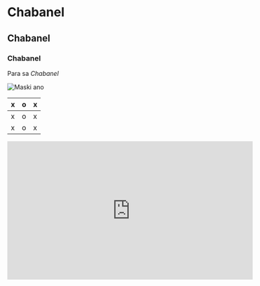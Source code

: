 # Chabanel
## Chabanel
### Chabanel

Para sa *Chabanel*

![Maski ano](https://jhs.adnu.edu.ph/pluginfile.php/1/theme_remui/section_html/942325426/welcomebg.png) 

| x | o | x |
|---|---|---|
| x | o | x |
| x | o | x |

<iframe width="560" height="315" src="https://www.youtube.com/embed/tnTPaLOaHz8?si=sLWRt-RT_H7wHGj8" title="YouTube video player" frameborder="0" allow="accelerometer; autoplay; clipboard-write; encrypted-media; gyroscope; picture-in-picture; web-share" allowfullscreen></iframe>

